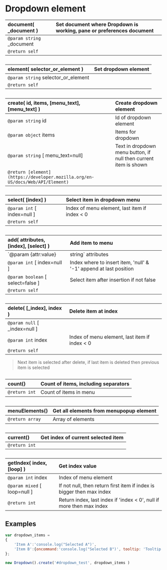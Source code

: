 # Dropdown element    

| __document__( \_document )	|Set document where Dropdown is working, pane or preferences document	|    
|:---	|:---	|    
|`@param string` \_document	|	|    
|`@return self`	|	|    

##    

| __element__( selector_or_element )	|Set dropdown element	|    
|:---	|:---	|    
|`@param string` selector_or_element	|	|    
|`@return self`	|	|    

##    

| __create__( id, items, [menu_text], [menu_text] )	|Create dropdown element	|    
|:---	|:---	|    
|`@param string` id	|Id of dropdown element	|    
|`@param object` items	|Items for dropdown	|    
|`@param string` [ menu_text=null]	|Text in dropdown menu button, if null then current item is shown	|    
|`@return [element](https://developer.mozilla.org/en-US/docs/Web/API/Element)`	|	|    

##    

| __select__( [index] )	|Select item in dropdown menu	|    
|:---	|:---	|    
|`@param int` [ index=null ]	|Index of menu element, last item if index < 0	|    
|`@return self`	|	|    

##    

| __add__( attributes, [index], [select] )	|Add item to menu	|    
|:---	|:---	|    
|`@param {attr:value}|string` attributes	|Attributes for menu item, or separator if '-'	|    
|`@param int` [ index=null ]	|Index where to insert item, 'null' & '-1' append at last position	|    
|`@param boolean` [ select=false ]	|Select item after insertion if not false	|    
|`@return self`	|	|    

##    

| __delete__( [_index], index )	|Delete item at index	|    
|:---	|:---	|    
|`@param null` [ \_index=null ]	|	|    
|`@param int` index	|Index of menu element, last item if index < 0	|    
|`@return self`	|	|    
>Next item is selected after delete, if last item is deleted then previous item is selected    

##    

| __count__()	|Count of items, including separators	|    
|:---	|:---	|    
|`@return int`	|Count of items in menu	|    

##    

| __menuElements__()	|Get all elements from menupopup element	|    
|:---	|:---	|    
|`@return array`	|Array of elements	|    

##    

| __current__()	|Get index of current selected item	|    
|:---	|:---	|    
|`@return int`	|	|    

##    

| __getIndex__( index, [loop] )	|Get index value	|  
|:---	|:---	|  
|`@param int` index	|Index of menu element	|  
|`@param mixed` [ loop=null ]	|If not null, then return first item if index is bigger then max index	|  
|`@return int`	|Return index, last index if 'index < 0', null if more then max index	|  

##    


## Examples    
``` JavaScript    
var dropdown_items =    
{    
	'Item A':'console.log("Selected A")',    
	'Item B':{oncommand:'console.log("Selected B")', tooltip: 'Tooltip example'},    
};    

new Dropdown().create('#dropdown_test', dropdown_items )    

```    
    